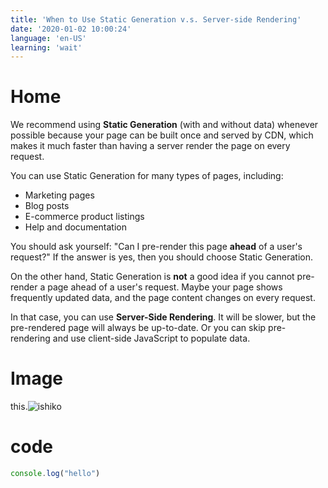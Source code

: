 ```yaml
---
title: 'When to Use Static Generation v.s. Server-side Rendering'
date: '2020-01-02 10:00:24'
language: 'en-US'
learning: 'wait'
---
```


# Home

We recommend using **Static Generation** (with and without data) whenever possible because your page can be built once
and served by CDN, which makes it much faster than having a server render the page on every request.

You can use Static Generation for many types of pages, including:

- Marketing pages
- Blog posts
- E-commerce product listings
- Help and documentation

You should ask yourself: "Can I pre-render this page **ahead** of a user's request?" If the answer is yes, then you
should choose Static Generation.

On the other hand, Static Generation is **not** a good idea if you cannot pre-render a page ahead of a user's request.
Maybe your page shows frequently updated data, and the page content changes on every request.

In that case, you can use **Server-Side Rendering**. It will be slower, but the pre-rendered page will always be
up-to-date. Or you can skip pre-rendering and use client-side JavaScript to populate data.

# Image

this.![ishiko](https://github.com/ishiko732.png)

# code

```typescript
console.log("hello")
```